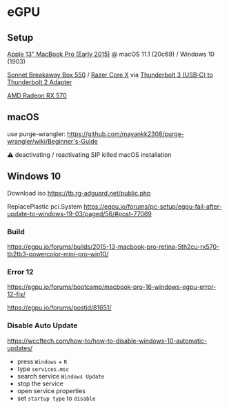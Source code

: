 # eGPU

## Setup

[Apple 13" MacBook Pro (Early 2015)](https://support.apple.com/kb/SP715?locale=de_DE) @ macOS 11.1 (20c69) / Windows 10 (1903)

[Sonnet Breakaway Box 550](https://www.cyberport.de/pc-und-zubehoer/komponenten/grafikkarten/sonnet/pdp/2c07-004/sonnet-egfx-breakaway-box-550-one-fhfd-x16-graka-slot-gpu-550w-tb3.html) / [Razer Core X](https://www.razer.com/de-de/gaming-egpus/razer-core-x/RC21-01310200-R351) via [Thunderbolt 3 (USB‑C) to Thunderbolt 2 Adapter](https://www.apple.com/de/shop/product/MMEL2ZM/A/thunderbolt-3-usb%E2%80%91c-auf-thunderbolt-2-adapter?fnode=30c0a66f519684a1076d4d062d1cd36f9defa162b1f9ee676edc98e9b192b8fb2ef367d0cff8cbeac506591496e97c61c00e63abfbde75f71b9cd7868688358a50c39ec67892d60ea924c64ba0b5ecbaee6257cb12cc978c7f69b3a0c9d1471cb3971148d82abffb314f3936e9a4740c&fs=fh%3D459d%252B47f6)

[AMD Radeon RX 570](https://www.cyberport.de/gaming/gaming-komponenten/sapphire-technologies/pdp/2e01-7jc/sapphire-amd-radeon-rx-570-pulse-8gb-gddr5-gaming-grafikkarte-hdmi-dp-dvi.html)

## macOS

use purge-wrangler: https://github.com/mayankk2308/purge-wrangler/wiki/Beginner's-Guide

:warning: deactivating / reactivating SIP killed macOS installation

## Windows 10

Download iso https://tb.rg-adguard.net/public.php

ReplacePlastic pci.System https://egpu.io/forums/pc-setup/egpu-fail-after-update-to-windows-19-03/paged/56/#post-77069

### Build

https://egpu.io/forums/builds/2015-13-macbook-pro-retina-5th2cu-rx570-tb2tb3-powercolor-mini-pro-win10/

### Error 12

https://egpu.io/forums/bootcamp/macbook-pro-16-windows-egpu-error-12-fix/

 
https://egpu.io/forums/postid/81651/
 
### Disable Auto Update

https://wccftech.com/how-to/how-to-disable-windows-10-automatic-updates/

- press `Windows` + `R`
- type `services.msc`
- search service `Windows Update`
- stop the service
- open service properties
- set `startup type` to `disable`


